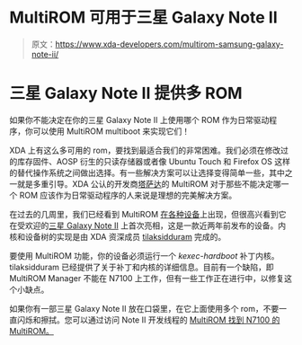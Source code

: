 # MultiROM 可用于三星 Galaxy Note II

> 原文：<https://www.xda-developers.com/multirom-samsung-galaxy-note-ii/>

# 三星 Galaxy Note II 提供多 ROM

如果你不能决定在你的三星 Galaxy Note II 上使用哪个 ROM 作为日常驱动程序，你可以使用 MultiROM multiboot 来实现它们！

XDA 上有这么多可用的 rom，要找到最适合我们的非常困难。我们必须在修改过的库存固件、AOSP 衍生的只读存储器或者像 Ubuntu Touch 和 Firefox OS 这样的替代操作系统之间做出选择。有一些解决方案可以让选择变得简单一些，其中之一就是多重引导。XDA 公认的开发商[塔萨达](http://forum.xda-developers.com/member.php?u=3418703)的 MultiROM 对于那些不能决定哪一个 ROM 应该作为日常驱动程序的人来说是理想的完美解决方案。

在过去的几周里，我们已经看到 MultiROM [在各种设备](http://www.xda-developers.com/tag/multiboot/)上出现，但很高兴看到它在受欢迎的[三星 Galaxy Note II](http://forum.xda-developers.com/galaxy-note-2) 上首次亮相，这是一款近两年前发布的设备。内核和设备树的实现是由 XDA 资深成员 [tilaksidduram](http://forum.xda-developers.com/member.php?u=539770) 完成的。

要使用 MultiROM 功能，你的设备必须运行一个 *kexec-hardboot* 补丁内核。tilaksidduram 已经提供了关于补丁和内核的详细信息。目前有一个缺陷，即 MultiROM Manager 不能在 N7100 上工作，但有一些工作正在进行中，以修复这个小缺点。

如果你有一部三星 Galaxy Note II 放在口袋里，在它上面使用多个 rom，不要一直闪烁和擦拭。您可以通过访问 Note II 开发线程的 [MultiROM 找到 N7100 的 MultiROM。](http://forum.xda-developers.com/galaxy-note-2/orig-development/multirom-v28-t2900858)
